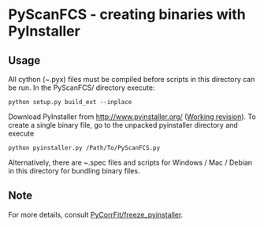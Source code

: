 PyScanFCS - creating binaries with PyInstaller
=========

Usage
-------------------

All cython (~.pyx) files must be compiled before scripts in this directory
can be run. In the PyScanFCS/ directory execute:

    python setup.py build_ext --inplace

Download PyInstaller from http://www.pyinstaller.org/ ([Working revision](https://github.com/pyinstaller/pyinstaller/commit/779d07b236a943a4bf9d2b1a0ae3e0ebcc914798)).
To create a single binary file, go to the unpacked pyinstaller directory and execute

    python pyinstaller.py /Path/To/PyScanFCS.py

Alternatively, there are ~.spec files and scripts for Windows / Mac / Debian  in this directory for bundling binary files.

Note
-------------------

For more details, consult [PyCorrFit/freeze_pyinstaller](https://github.com/FCS-analysis/PyCorrFit/tree/master/freeze_pyinstaller).
